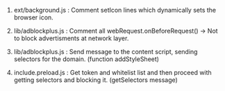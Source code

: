 1) ext/background.js : Comment setIcon lines which dynamically sets the browser icon.

2) lib/adblockplus.js : Comment all webRequest.onBeforeRequest() -> Not to block advertisments at network layer.

3) lib/adblockplus.js : Send message to the content script, sending selectors for the domain. (function addStyleSheet)

4) include.preload.js : Get token and whitelist list and then proceed with getting selectors and blocking it. (getSelectors message)